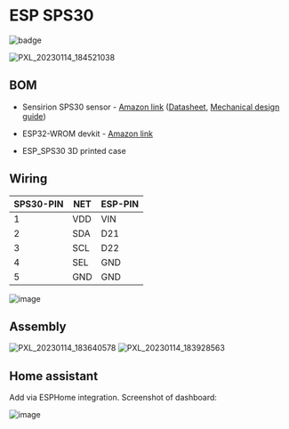 # ESP SPS30
![badge](https://github.com/arthurbenemann/ESP_SPS30/actions/workflows/ci.yml/badge.svg)

![PXL_20230114_184521038](https://user-images.githubusercontent.com/3289118/212491039-22c0bac6-4a43-45bc-b150-8a6c6f622340.jpg)

## BOM
* Sensirion SPS30 sensor - [Amazon link](https://www.amazon.com/gp/product/B07M6RBLGL/ref=ppx_yo_dt_b_asin_title_o04_s00?ie=UTF8&psc=1) ([Datasheet](https://cdn.sparkfun.com/assets/4/e/e/f/8/Sensirion_PM_Sensors_Datasheet_SPS30.pdf),
[Mechanical design guide](https://cdn.sparkfun.com/assets/4/6/0/6/1/SPS30_Mechanical_Design_and_Assembly_Guidelines_v1.0_D1.pdf))

* ESP32-WROM devkit - [Amazon link](https://www.amazon.com/gp/product/B09XDMVS9N/ref=ppx_yo_dt_b_asin_title_o06_s00?ie=UTF8&psc=1)
* ESP_SPS30 3D printed case

## Wiring
|SPS30-PIN|NET|ESP-PIN|
|---------|---|-------|
|1|VDD|VIN|
|2|SDA|D21|
|3|SCL|D22|
|4|SEL|GND|
|5|GND|GND|

![image](https://user-images.githubusercontent.com/3289118/212481728-9b806b40-0661-4293-aa94-51444974d3bb.png)

## Assembly
![PXL_20230114_183640578](https://user-images.githubusercontent.com/3289118/212491030-e100f6b7-35f0-45c1-a577-6c32d60a4a9e.jpg)
![PXL_20230114_183928563](https://user-images.githubusercontent.com/3289118/212491033-a07ae055-dce1-4241-9aac-1da28500173e.jpg)



## Home assistant
Add via ESPHome integration. Screenshot of dashboard:

![image](https://user-images.githubusercontent.com/3289118/212489890-bc62a2ff-fa65-45c3-ad43-9f0d2ca8f727.png)


